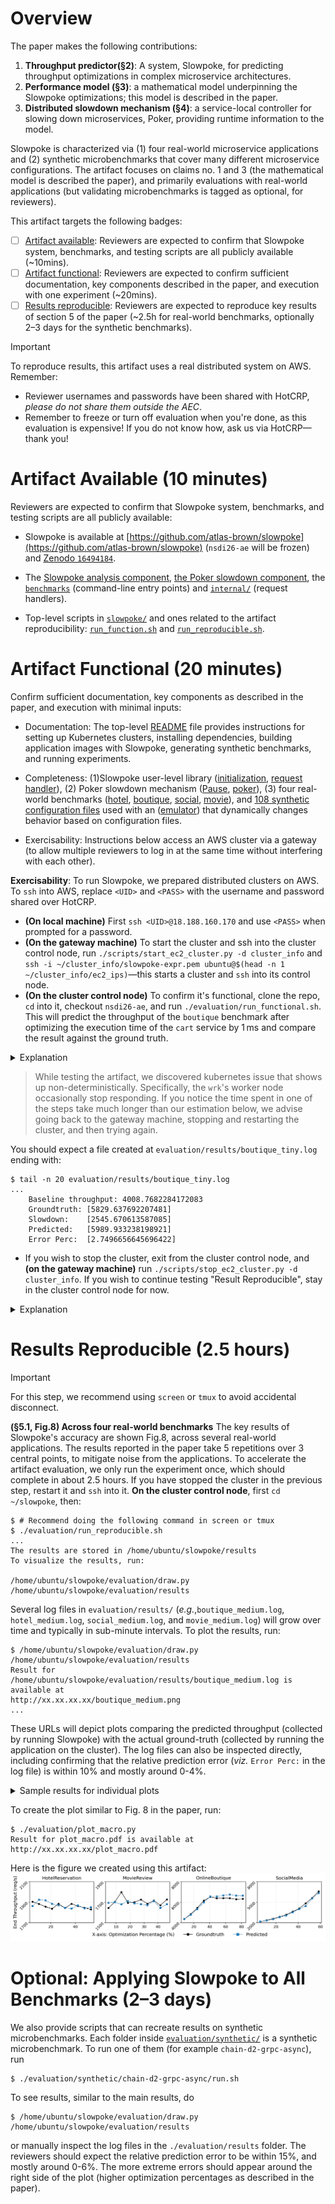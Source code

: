# Overview

The paper makes the following contributions:

1. **Throughput predictor(§2)**: A system, Slowpoke, for predicting throughput optimizations in complex microservice architectures.
2. **Performance model (§3)**: a mathematical model underpinning the Slowpoke optimizations; this model is described in the paper.
3. **Distributed slowdown mechanism (§4)**: a service-local controller for slowing down microservices, Poker, providing runtime information to the model.

Slowpoke is characterized via (1) four real-world microservice applications and (2) synthetic microbenchmarks that cover many different microservice configurations. The artifact focuses on claims no. 1 and 3 (the mathematical model is described the paper), and primarily evaluations with real-world applications (but validating microbenchmarks is tagged as optional, for reviewers).

This artifact targets the following badges:

* [ ] [Artifact available](#artifact-available): Reviewers are expected to confirm that Slowpoke system, benchmarks, and testing scripts are all publicly available (~10mins).
* [ ] [Artifact functional](#artifact-functional): Reviewers are expected to confirm sufficient documentation, key components described in the paper, and execution with one experiment (~20mins).
* [ ] [Results reproducible](#results-reproducible): Reviewers are expected to reproduce key results of section 5 of the paper (~2.5h for real-world benchmarks, optionally 2–3 days for the synthetic benchmarks).

> [!IMPORTANT]
> To reproduce results, this artifact uses a real distributed system on AWS. Remember:
> * Reviewer usernames and passwords have been shared with HotCRP, *please do not share them outside the AEC*.
> * Remember to freeze or turn off evaluation when you're done, as this evaluation is expensive! If you do not know how, ask us via HotCRP—thank you!

# Artifact Available (10 minutes)

Reviewers are expected to confirm that Slowpoke system, benchmarks, and testing scripts are all publicly available:

* Slowpoke is available at [https://github.com/atlas-brown/slowpoke](https://github.com/atlas-brown/slowpoke) (`nsdi26-ae` will be frozen) and [Zenodo `16494184`](https://zenodo.org/records/16494184).

* The [Slowpoke analysis component](app/pkg/slowpoke), [the Poker slowdown component](src/poker/poker.c), the [`benchmarks`](app/cmd/) (command-line entry points) and [`internal/`](app/inernal) (request handlers).

* Top-level scripts in [`slowpoke/`](slowpoke) and ones related to the artifact reproducibility: [`run_function.sh`](evaluation/run_functional.sh) and [`run_reproducible.sh`](evaluation/run_reproducible.sh).

# Artifact Functional (20 minutes)

Confirm sufficient documentation, key components as described in the paper, and execution with minimal inputs:

* Documentation: The top-level [README](README.md) file provides instructions for setting up Kubernetes clusters, installing dependencies, building application images with Slowpoke, generating synthetic benchmarks, and running experiments.
 
* Completeness: (1)Slowpoke user-level library ([initialization](app/pkg/slowpoke/utils.go), [request handler](app/pkg/wrapper/wrappers.go)), (2) Poker slowdown mechanism ([Pause](app/pkg/slowpoke/pause.go), [poker](src/poker/poker.c)), (3) four real-world benchmarks 
([hotel](https://github.com/delimitrou/DeathStarBench/tree/master/hotelReservation), 
 [boutique](https://github.com/GoogleCloudPlatform/microservices-demo),
 [social](https://github.com/delimitrou/DeathStarBench/tree/master/socialNetwork), 
 [movie](https://github.com/delimitrou/DeathStarBench/tree/master/mediaMicroservices)), and [108 synthetic configuration files](evaluation/synthetic/) used with an ([emulator](app/cmd/synthetic/service)) that dynamically changes behavior based on configuration files.
 
* Exercisability: Instructions below access an AWS cluster via a gateway (to allow multiple reviewers to log in at the same time without interfering with each other).

**Exercisability**: To run Slowpoke, we prepared distributed clusters on AWS. To `ssh` into AWS, replace `<UID>` and  `<PASS>` with the username and password shared over HotCRP. 
* **(On local machine)** First `ssh <UID>@18.188.160.170` and use `<PASS>` when prompted for a password.
* **(On the gateway machine)** To start the cluster and ssh into the cluster control node, run `./scripts/start_ec2_cluster.py -d cluster_info` and `ssh -i ~/cluster_info/slowpoke-expr.pem ubuntu@$(head -n 1 ~/cluster_info/ec2_ips)`—this starts a cluster and `ssh` into its control node.
* **(On the cluster control node)** To confirm it's functional, clone the repo, `cd` into it, checkout `nsdi26-ae`, and run `./evaluation/run_functional.sh`. This will predict the throughput of the `boutique` benchmark after optimizing the execution time of the `cart` service by 1 ms and compare the result against the ground truth.

<details>
 <summary>Explanation</summary>

The cluster is already set up using scripts in this repo under [`scripts/setup/`](scripts/setup) (The cluster contains 2 AWS `m5.xlarge` and 12 `m5.large` EC2 instances. The public IPs of the EC2 machines will be stored in `~/cluster_info/ec2_ips`, first one is the kubernetes control node, the second one is worker node that runs the workload generator, the rest are worker nodes that run the services in each benchmark.

</details>

> While testing the artifact, we discovered kubernetes issue that shows up non-deterministically. Specifically, the `wrk`'s worker node occasionally stop responding. If you notice the time spent in one of the steps take much longer than our estimation below, we advise going back to the gateway machine, stopping and restarting the cluster, and then trying again.

You should expect a file created at `evaluation/results/boutique_tiny.log` ending with:
```console
$ tail -n 20 evaluation/results/boutique_tiny.log
...
    Baseline throughput: 4008.7682284172083
    Groundtruth: [5829.637692207481]
    Slowdown:    [2545.670613587085]
    Predicted:   [5989.933238198921]
    Error Perc:  [2.7496656645696422]
```

* If you wish to stop the cluster, exit from the cluster control node, and **(on the gateway machine)** run `./scripts/stop_ec2_cluster.py -d cluster_info`. If you wish to continue testing "Result Reproducible", stay in the cluster control node for now.

<details>
 <summary>Explanation</summary>

`./evaluation/run_functional.sh` runs [`./evaluation/boutique/run-boutique-tiny.sh`](evaluation/boutique/run-boutique-tiny.sh), which runs the main testing script with appropriate arguments

</details>

# Results Reproducible (2.5 hours)

> [!IMPORTANT]
> For this step, we recommend using `screen` or `tmux` to avoid accidental disconnect.

**(§5.1, Fig.8) Across four real-world benchmarks**
The key results of Slowpoke's accuracy are shown Fig.8, across several real-world applications. The results reported in the paper take 5 repetitions over 3 central points, to mitigate noise from the applications. To accelerate the artifact evaluation, we only run the experiment once, which should complete in about 2.5 hours. If you have stopped the cluster in the previous step, restart it and `ssh` into it. **On the cluster control node**, first `cd ~/slowpoke`, then:

```console
$ # Recommend doing the following command in screen or tmux
$ ./evaluation/run_reproducible.sh
...
The results are stored in /home/ubuntu/slowpoke/results
To visualize the results, run: 

/home/ubuntu/slowpoke/evaluation/draw.py /home/ubuntu/slowpoke/evaluation/results
```

Several log files in `evaluation/results/` (_e.g._,`boutique_medium.log`, `hotel_medium.log`, `social_medium.log`, and `movie_medium.log`) will grow over time and typically in sub-minute intervals. To plot the results, run:

```console
$ /home/ubuntu/slowpoke/evaluation/draw.py /home/ubuntu/slowpoke/evaluation/results
Result for /home/ubuntu/slowpoke/evaluation/results/boutique_medium.log is available at
http://xx.xx.xx.xx/boutique_medium.png
...
```

These URLs will depict plots comparing the predicted throughput (collected by running Slowpoke) with the actual ground-truth (collected by running the application on the cluster). The log files can also be inspected directly, including confirming that the relative prediction error (_viz._ `Error Perc:` in the log file) is within 10% and mostly around 0-4%. 

<details>
 <summary>
  Sample results for individual plots
 </summary>
 
We did a run on the same environment and the results are stored in [`sample_output/`](evaluation/sample_output)

Boutique

![boutique](evaluation/sample_output/boutique_medium.png)

Movie

![movie](evaluation/sample_output/movie_medium.png)

Hotel

![hotel](evaluation/sample_output/hotel_medium.png)

Social

![social](evaluation/sample_output/social_medium.png)
</details>

To create the plot similar to Fig. 8 in the paper, run:

```console
$ ./evaluation/plot_macro.py
Result for plot_macro.pdf is available at
http://xx.xx.xx.xx/plot_macro.pdf
```

Here is the figure we created using this artifact:
![Sample macro](evaluation/sample_output/plot_macro.png)

# Optional: Applying Slowpoke to All Benchmarks (2–3 days)

We also provide scripts that can recreate results on synthetic microbenchmarks. Each folder inside [`evaluation/synthetic/`](evaluation/synthetic) is a synthetic microbenchmark. To run one of them (for example `chain-d2-grpc-async`), run 

```console
$ ./evaluation/synthetic/chain-d2-grpc-async/run.sh
```

To see results, similar to the main results, do 

```console
$ /home/ubuntu/slowpoke/evaluation/draw.py /home/ubuntu/slowpoke/evaluation/results
```

or manually inspect the log files in the `./evaluation/results` folder. The reviewers should expect the relative prediction error to be within 15%, and mostly around 0-6%. The more extreme errors should appear around the right side of the plot (higher optimization percentages as described in the paper).
